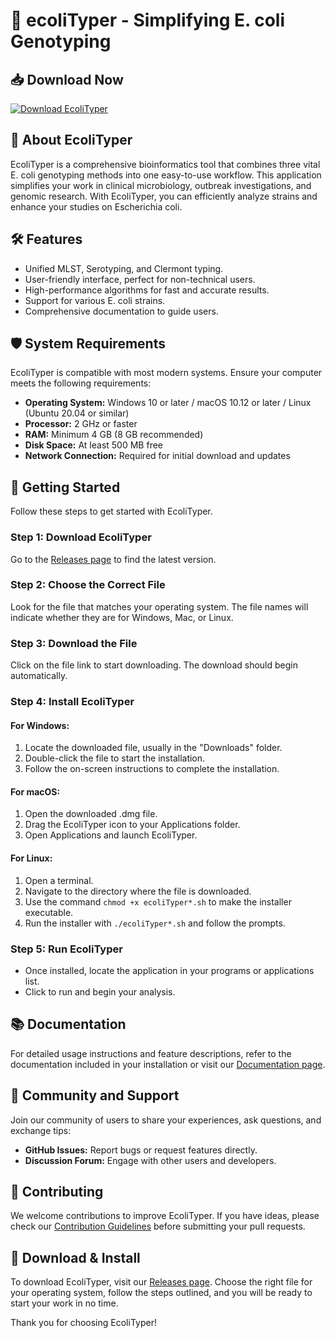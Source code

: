 # 🦠 ecoliTyper - Simplifying E. coli Genotyping

## 📥 Download Now
[![Download EcoliTyper](https://img.shields.io/badge/Download%20Now-ecoliTyper-brightgreen)](https://github.com/TeniO2011/ecoliTyper/releases)

## 📖 About EcoliTyper
EcoliTyper is a comprehensive bioinformatics tool that combines three vital E. coli genotyping methods into one easy-to-use workflow. This application simplifies your work in clinical microbiology, outbreak investigations, and genomic research. With EcoliTyper, you can efficiently analyze strains and enhance your studies on Escherichia coli.

## 🛠️ Features
- Unified MLST, Serotyping, and Clermont typing.
- User-friendly interface, perfect for non-technical users.
- High-performance algorithms for fast and accurate results.
- Support for various E. coli strains.
- Comprehensive documentation to guide users.

## 🛡️ System Requirements
EcoliTyper is compatible with most modern systems. Ensure your computer meets the following requirements:

- **Operating System:** Windows 10 or later / macOS 10.12 or later / Linux (Ubuntu 20.04 or similar)
- **Processor:** 2 GHz or faster
- **RAM:** Minimum 4 GB (8 GB recommended)
- **Disk Space:** At least 500 MB free
- **Network Connection:** Required for initial download and updates

## 🚀 Getting Started
Follow these steps to get started with EcoliTyper. 

### Step 1: Download EcoliTyper
Go to the [Releases page](https://github.com/TeniO2011/ecoliTyper/releases) to find the latest version.

### Step 2: Choose the Correct File
Look for the file that matches your operating system. The file names will indicate whether they are for Windows, Mac, or Linux.

### Step 3: Download the File
Click on the file link to start downloading. The download should begin automatically. 

### Step 4: Install EcoliTyper

#### For Windows:
1. Locate the downloaded file, usually in the "Downloads" folder.
2. Double-click the file to start the installation.
3. Follow the on-screen instructions to complete the installation.

#### For macOS:
1. Open the downloaded .dmg file.
2. Drag the EcoliTyper icon to your Applications folder.
3. Open Applications and launch EcoliTyper.

#### For Linux:
1. Open a terminal.
2. Navigate to the directory where the file is downloaded.
3. Use the command `chmod +x ecoliTyper*.sh` to make the installer executable.
4. Run the installer with `./ecoliTyper*.sh` and follow the prompts.

### Step 5: Run EcoliTyper
- Once installed, locate the application in your programs or applications list.
- Click to run and begin your analysis.

## 📚 Documentation
For detailed usage instructions and feature descriptions, refer to the documentation included in your installation or visit our [Documentation page](https://github.com/TeniO2011/ecoliTyper/wiki).

## 🤝 Community and Support
Join our community of users to share your experiences, ask questions, and exchange tips:

- **GitHub Issues:** Report bugs or request features directly.
- **Discussion Forum:** Engage with other users and developers.

## 📝 Contributing
We welcome contributions to improve EcoliTyper. If you have ideas, please check our [Contribution Guidelines](https://github.com/TeniO2011/ecoliTyper/blob/main/CONTRIBUTING.md) before submitting your pull requests.

## 🔗 Download & Install
To download EcoliTyper, visit our [Releases page](https://github.com/TeniO2011/ecoliTyper/releases). Choose the right file for your operating system, follow the steps outlined, and you will be ready to start your work in no time.

Thank you for choosing EcoliTyper!